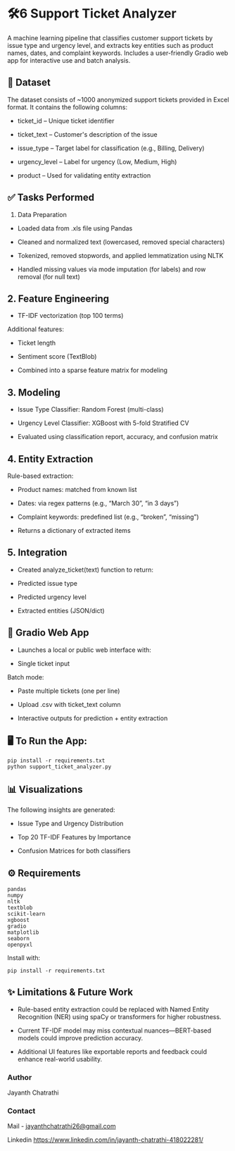 # 🛠️6 Support Ticket Analyzer
A machine learning pipeline that classifies customer support tickets by issue type and urgency level, and extracts key entities such as product names, dates, and complaint keywords.
Includes a user-friendly Gradio web app for interactive use and batch analysis.

## 📁 Dataset
The dataset consists of ~1000 anonymized support tickets provided in Excel format. It contains the following columns:

- ticket_id – Unique ticket identifier

- ticket_text – Customer's description of the issue

- issue_type – Target label for classification (e.g., Billing, Delivery)

- urgency_level – Label for urgency (Low, Medium, High)

- product – Used for validating entity extraction

## ✅ Tasks Performed
1. Data Preparation
- Loaded data from .xls file using Pandas

- Cleaned and normalized text (lowercased, removed special characters)

- Tokenized, removed stopwords, and applied lemmatization using NLTK

- Handled missing values via mode imputation (for labels) and row removal (for null text)

## 2. Feature Engineering
- TF-IDF vectorization (top 100 terms)

Additional features:

- Ticket length

- Sentiment score (TextBlob)

- Combined into a sparse feature matrix for modeling

## 3. Modeling
- Issue Type Classifier: Random Forest (multi-class)

- Urgency Level Classifier: XGBoost with 5-fold Stratified CV

- Evaluated using classification report, accuracy, and confusion matrix

## 4. Entity Extraction
Rule-based extraction:

- Product names: matched from known list

- Dates: via regex patterns (e.g., “March 30”, “in 3 days”)

- Complaint keywords: predefined list (e.g., “broken”, “missing”)

- Returns a dictionary of extracted items

## 5. Integration
- Created analyze_ticket(text) function to return:

- Predicted issue type

- Predicted urgency level

- Extracted entities (JSON/dict)

## 🚀 Gradio Web App
- Launches a local or public web interface with:

- Single ticket input

Batch mode:

- Paste multiple tickets (one per line)

- Upload .csv with ticket_text column

- Interactive outputs for prediction + entity extraction

## 🖥️ To Run the App:

    pip install -r requirements.txt
    python support_ticket_analyzer.py

## 📊 Visualizations
The following insights are generated:

- Issue Type and Urgency Distribution

- Top 20 TF-IDF Features by Importance

- Confusion Matrices for both classifiers

## ⚙️ Requirements

    pandas
    numpy
    nltk
    textblob
    scikit-learn
    xgboost
    gradio
    matplotlib
    seaborn
    openpyxl
Install with:

    pip install -r requirements.txt

## ✨ Limitations & Future Work
- Rule-based entity extraction could be replaced with Named Entity Recognition (NER) using spaCy or transformers for higher robustness.

- Current TF-IDF model may miss contextual nuances—BERT-based models could improve prediction accuracy.

- Additional UI features like exportable reports and feedback could enhance real-world usability.

### Author
Jayanth Chatrathi

### Contact

Mail - jayanthchatrathi26@gmail.com

Linkedin https://www.linkedin.com/in/jayanth-chatrathi-418022281/
